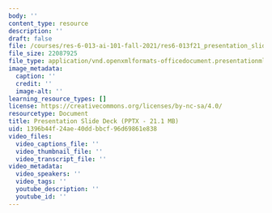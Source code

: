 ```yaml
---
body: ''
content_type: resource
description: ''
draft: false
file: /courses/res-6-013-ai-101-fall-2021/res6-013f21_presentation_slides.pptx
file_size: 22087925
file_type: application/vnd.openxmlformats-officedocument.presentationml.presentation
image_metadata:
  caption: ''
  credit: ''
  image-alt: ''
learning_resource_types: []
license: https://creativecommons.org/licenses/by-nc-sa/4.0/
resourcetype: Document
title: Presentation Slide Deck (PPTX - 21.1 MB)
uid: 1396b44f-24ae-40dd-bbcf-96d69861e838
video_files:
  video_captions_file: ''
  video_thumbnail_file: ''
  video_transcript_file: ''
video_metadata:
  video_speakers: ''
  video_tags: ''
  youtube_description: ''
  youtube_id: ''
---
```

